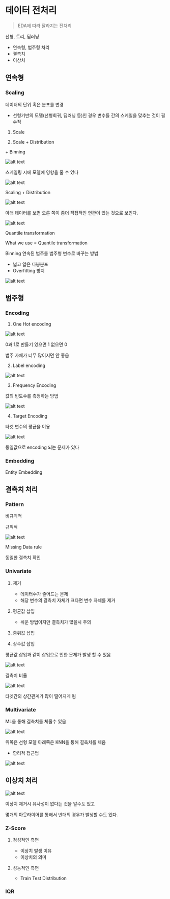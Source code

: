 # 데이터 전처리

> EDA에 따라 달라지는 전처리

선형, 트리, 딥러닝

- 연속형, 범주형 처리
- 결측치
- 이상치

## 연속형

### Scaling

데이터의 단위 혹은 분포를 변경

- 선형기반의 모델(선형회귀, 딥러닝 등)인 경우 변수들 간의 스케일을 맞추는 것이 필수적

1. Scale

2. Scale + Distribution 

\+ Binning

![alt text](image-8.png)


스케일링 시에 모델에 영향을 줄 수 있다

![alt text](image-9.png)


Scaling + Distribution

![alt text](image-10.png)

아래 데이터를 보면 오른 쪽이 좀더 직접적인 연관이 있는 것으로 보인다.

![alt text](image-11.png)


Quantile transformation

What we use = Quantile transformation

Binning 연속된 범주를 범주형 변수로 바꾸는 방법

- 넓고 얇은 다봉분포
- Overfitting 방지

![alt text](image-12.png)

## 범주형

### Encoding

1. One Hot encoding

![alt text](image-13.png)

0과 1로 만들기 있으면 1 없으면 0

범주 자체가 너무 많이지면 안 좋음

2. Label encoding

![alt text](image-14.png)

3. Frequency Encoding

값의 빈도수를 측정하는 방법

![alt text](image-15.png)

4. Target Encoding

타겟 변수의 평균을 이용

![alt text](image-16.png)

동일값으로 encoding 되는 문제가 있다

### Embedding

Entity Embedding



## 결측치 처리

### Pattern

비규칙적

규칙적

![alt text](image-17.png)

Missing Data rule

동일한 결측치 확인

### Univariate

1. 제거
    - 데이터수가 줄어드는 문제
    - 해당 변수의 결측치 자체가 크다면 변수 자체를 제거
2. 평균값 삽입
    - 쉬운 방법이지만 결측치가 많을시 주의

3. 중위값 삽입

4. 상수값 삽입

평균값 삽입과 같이 삽입으로 인한 문제가 발생 할 수 있음

![alt text](image-18.png)


결측치 비율

![alt text](image-19.png)

타겟간의 상간관계가 많이 떨어지게 됨

### Multivariate

ML을 통해 결측치를 체울수 있음

![alt text](image-20.png)

위쪽은 선형 모델 아래쪽은 KNN을 통해 결측치를 체움

- 합리적 접근법

![alt text](image-21.png)

## 이상치 처리

![alt text](image-22.png)

이상치 제거시 유사성이 없다는 것을 알수도 있고

몇개의 아웃라이어를 통해서 반대의 경우가 발생할 수도 있다.

### Z-Score

1. 정성적인 측면
    - 이상치 발생 이유
    - 이상치의 의미

2. 성능적인 측면
    - Train Test Distribution

### IQR